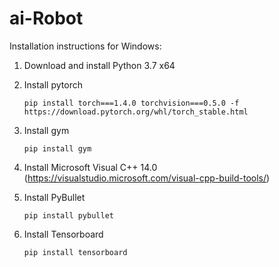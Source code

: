 # ai-Robot

Installation instructions for Windows:

1. Download and install Python 3.7 x64

2. Install pytorch

       pip install torch===1.4.0 torchvision===0.5.0 -f https://download.pytorch.org/whl/torch_stable.html
    
3. Install gym

       pip install gym
      
4. Install Microsoft Visual C++ 14.0 (https://visualstudio.microsoft.com/visual-cpp-build-tools/)

5. Install PyBullet

       pip install pybullet
        
6. Install Tensorboard

       pip install tensorboard
